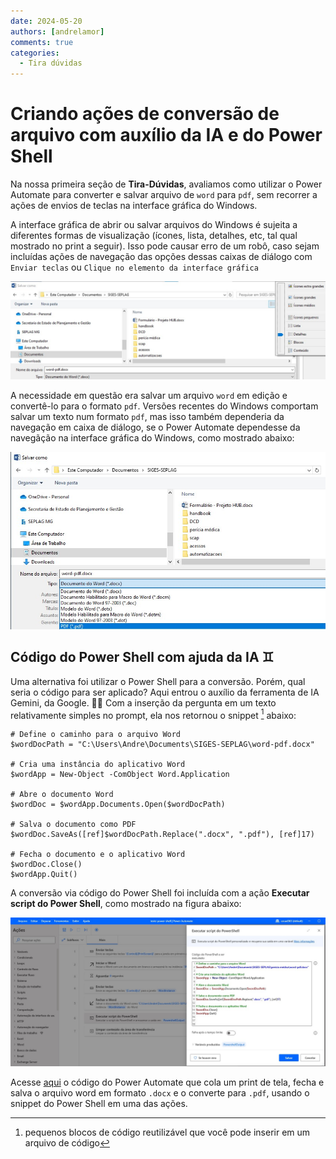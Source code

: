 ```yaml
---
date: 2024-05-20
authors: [andrelamor]
comments: true
categories:
  - Tira dúvidas
---
```


# Criando ações de conversão de arquivo com auxílio da IA e do Power Shell

Na nossa primeira seção de **Tira-Dúvidas**, avaliamos como utilizar o Power Automate para converter e salvar arquivo de `word` para `pdf`, sem recorrer a ações de envios de teclas na interface gráfica do Windows. 

<!-- more -->

A interface gráfica de abrir ou salvar arquivos do Windows é sujeita a diferentes formas de visualização (ícones, lista, detalhes, etc, tal qual mostrado no print a seguir). Isso pode causar erro de um robô, caso sejam incluídas ações de navegação das opções dessas caixas de diálogo com `Enviar teclas` ou `Clique no elemento da interface gráfica`

![](../../assets/images/windows.jpg)

A necessidade em questão era salvar um arquivo `word` em edição e convertê-lo para o formato `pdf`. Versões recentes do Windows comportam salvar um texto num formato `pdf`, mas isso também dependeria da navegação em caixa de diálogo, se o Power Automate dependesse da navegãção na interface gráfica do Windows, como mostrado abaixo:

![](../../assets/images/word.jpg)

## Código do Power Shell com ajuda da IA :gemini:

Uma alternativa foi utilizar o Power Shell para a conversão. Porém, qual seria o código para ser aplicado? Aqui entrou o auxílio da ferramenta de IA Gemini, da Google. :rabbit::carrot: Com a inserção da pergunta em um texto relativamente simples no prompt, ela nos retornou o snippet [^1] abaixo:

````
# Define o caminho para o arquivo Word
$wordDocPath = "C:\Users\Andre\Documents\SIGES-SEPLAG\word-pdf.docx"

# Cria uma instância do aplicativo Word
$wordApp = New-Object -ComObject Word.Application

# Abre o documento Word
$wordDoc = $wordApp.Documents.Open($wordDocPath)

# Salva o documento como PDF
$wordDoc.SaveAs([ref]$wordDocPath.Replace(".docx", ".pdf"), [ref]17)

# Fecha o documento e o aplicativo Word
$wordDoc.Close()
$wordApp.Quit()
````
A conversão via código do Power Shell foi incluída com a ação **Executar script do Power Shell**, como mostrado na figura abaixo:

![](../../assets/images/pdf-powershell.jpg)

Acesse [aqui](https://raw.githubusercontent.com/automatiza-mg/biblioteca-de-robos/main/robos/word_pdf_power_shell.txt) o código do Power Automate que cola um print de tela, fecha e salva o arquivo word em formato `.docx` e o converte para `.pdf`, usando o snippet do Power Shell em uma das ações.

[^1]: pequenos blocos de código reutilizável que você pode inserir em um arquivo de código

